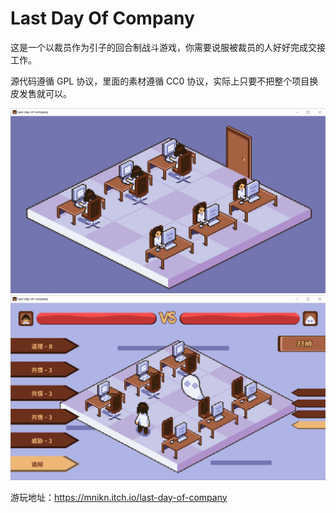 # Last Day Of Company

这是一个以裁员作为引子的回合制战斗游戏，你需要说服被裁员的人好好完成交接工作。

源代码遵循 GPL 协议，里面的素材遵循 CC0 协议，实际上只要不把整个项目换皮发售就可以。

![s1](./screenshots/s1.jpg)
![s2](./screenshots/s2.jpg)

游玩地址：https://mnikn.itch.io/last-day-of-company
